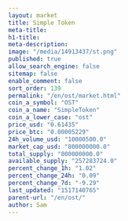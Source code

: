 ```yaml
---
layout: market
title: Simple Token
meta-title: 
h1-title: 
meta-description: 
image: "/media/14913437/st.png"
published: true
allow_search_engine: false
sitemap: false
enable_comment: false
sort_order: 139
permalink: "/en/ost/market.html"
coin_a_symbol: "OST"
coin_a_name: "SimpleToken"
coin_a_lower_case: "ost"
price_usd: "0.61435"
price_btc: "0.00005229"
24h_volume_usd: "10000500.0"
market_cap_usd: "800000000.0"
total_supply: "800000000.0"
available_supply: "257283724.0"
percent_change_1h: "1.02"
percent_change_24h: "0.09"
percent_change_7d: "-9.29"
last_updated: "1517140765"
parent-url: "/en/ost/"
author: Sam
---
```



